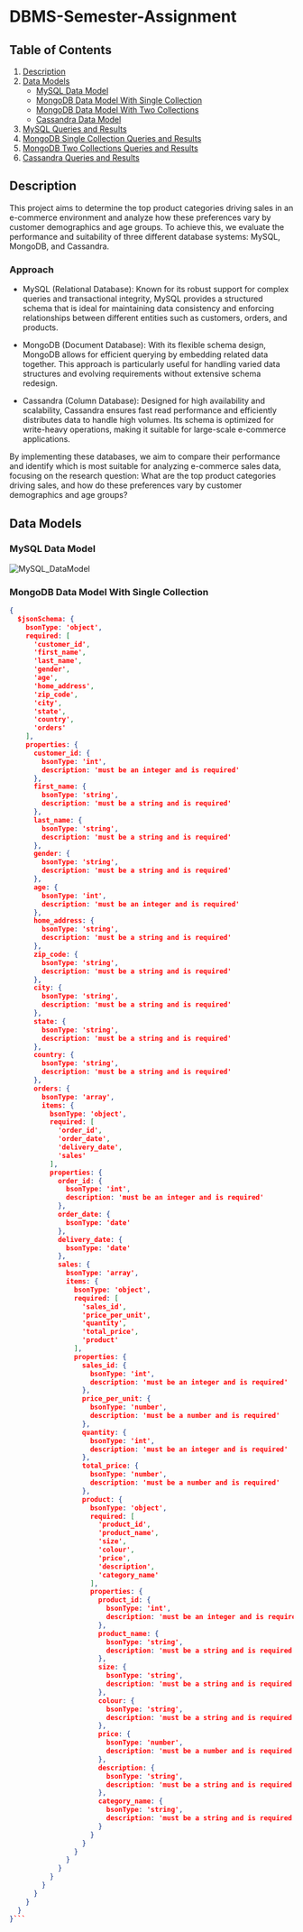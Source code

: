 # DBMS-Semester-Assignment
## Table of Contents
1. [Description](#description)
2. [Data Models](#data-models)
    - [MySQL Data Model](#mysql-data-model)
    - [MongoDB Data Model With Single Collection](#mongodb-data-model-with-single-collection)
    - [MongoDB Data Model With Two Collections](#mongodb-data-model-with-two-collections)
    - [Cassandra Data Model](#cassandra-data-model)
3. [MySQL Queries and Results](#mysql-queries-and-results)
4. [MongoDB Single Collection Queries and Results](#mongodb-single-collection-queries-and-results)
5. [MongoDB Two Collections Queries and Results](#mongodb-two-collections-queries-and-results)
6. [Cassandra Queries and Results](#cassandra-queries-and-results)

## Description
This project aims to determine the top product categories driving sales in an e-commerce environment and analyze how these preferences vary by customer demographics and age groups. To achieve this, we evaluate the performance and suitability of three different database systems: MySQL, MongoDB, and Cassandra.

### Approach
- MySQL (Relational Database): Known for its robust support for complex queries and transactional integrity, MySQL provides a structured schema that is ideal for maintaining data consistency and enforcing relationships between different entities such as customers, orders, and products.

- MongoDB (Document Database): With its flexible schema design, MongoDB allows for efficient querying by embedding related data together. This approach is particularly useful for handling varied data structures and evolving requirements without extensive schema redesign.

- Cassandra (Column Database): Designed for high availability and scalability, Cassandra ensures fast read performance and efficiently distributes data to handle high volumes. Its schema is optimized for write-heavy operations, making it suitable for large-scale e-commerce applications.

By implementing these databases, we aim to compare their performance and identify which is most suitable for analyzing e-commerce sales data, focusing on the research question: What are the top product categories driving sales, and how do these preferences vary by customer demographics and age groups?

## Data Models

### MySQL Data Model
![MySQL_DataModel](https://github.com/ajeeth-k47/DBMS-Semester-Assignment/assets/66105938/b49dfb79-4f5a-49cb-891f-b547d51b2109)

### MongoDB Data Model With Single Collection
```json
{
  $jsonSchema: {
    bsonType: 'object',
    required: [
      'customer_id',
      'first_name',
      'last_name',
      'gender',
      'age',
      'home_address',
      'zip_code',
      'city',
      'state',
      'country',
      'orders'
    ],
    properties: {
      customer_id: {
        bsonType: 'int',
        description: 'must be an integer and is required'
      },
      first_name: {
        bsonType: 'string',
        description: 'must be a string and is required'
      },
      last_name: {
        bsonType: 'string',
        description: 'must be a string and is required'
      },
      gender: {
        bsonType: 'string',
        description: 'must be a string and is required'
      },
      age: {
        bsonType: 'int',
        description: 'must be an integer and is required'
      },
      home_address: {
        bsonType: 'string',
        description: 'must be a string and is required'
      },
      zip_code: {
        bsonType: 'string',
        description: 'must be a string and is required'
      },
      city: {
        bsonType: 'string',
        description: 'must be a string and is required'
      },
      state: {
        bsonType: 'string',
        description: 'must be a string and is required'
      },
      country: {
        bsonType: 'string',
        description: 'must be a string and is required'
      },
      orders: {
        bsonType: 'array',
        items: {
          bsonType: 'object',
          required: [
            'order_id',
            'order_date',
            'delivery_date',
            'sales'
          ],
          properties: {
            order_id: {
              bsonType: 'int',
              description: 'must be an integer and is required'
            },
            order_date: {
              bsonType: 'date'
            },
            delivery_date: {
              bsonType: 'date'
            },
            sales: {
              bsonType: 'array',
              items: {
                bsonType: 'object',
                required: [
                  'sales_id',
                  'price_per_unit',
                  'quantity',
                  'total_price',
                  'product'
                ],
                properties: {
                  sales_id: {
                    bsonType: 'int',
                    description: 'must be an integer and is required'
                  },
                  price_per_unit: {
                    bsonType: 'number',
                    description: 'must be a number and is required'
                  },
                  quantity: {
                    bsonType: 'int',
                    description: 'must be an integer and is required'
                  },
                  total_price: {
                    bsonType: 'number',
                    description: 'must be a number and is required'
                  },
                  product: {
                    bsonType: 'object',
                    required: [
                      'product_id',
                      'product_name',
                      'size',
                      'colour',
                      'price',
                      'description',
                      'category_name'
                    ],
                    properties: {
                      product_id: {
                        bsonType: 'int',
                        description: 'must be an integer and is required'
                      },
                      product_name: {
                        bsonType: 'string',
                        description: 'must be a string and is required'
                      },
                      size: {
                        bsonType: 'string',
                        description: 'must be a string and is required'
                      },
                      colour: {
                        bsonType: 'string',
                        description: 'must be a string and is required'
                      },
                      price: {
                        bsonType: 'number',
                        description: 'must be a number and is required'
                      },
                      description: {
                        bsonType: 'string',
                        description: 'must be a string and is required'
                      },
                      category_name: {
                        bsonType: 'string',
                        description: 'must be a string and is required'
                      }
                    }
                  }
                }
              }
            }
          }
        }
      }
    }
  }
}```
